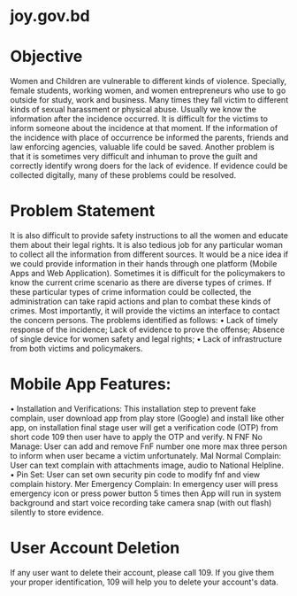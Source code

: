 <img sre="https://play-lh.googleusercontent.com/1Tk_F-wHHA3EFO8Zdtt3FnxPGTYIxh21RyEc8XFYVsr1b5VWNM4GvenMaf7ew0neolDm=w240-h480-rw"></img>

# joy.gov.bd

# Objective
Women and Children are vulnerable to different kinds of violence. Specially, female students, working women, and women entrepreneurs who use to go outside for study, work and business. Many times they fall victim to different kinds of sexual harassment or physical abuse. Usually we know the information after the incidence occurred. It is difficult for the victims to inform someone about the incidence at that moment. If the information of the incidence with place of occurrence be informed the parents, friends and law enforcing agencies, valuable life could be saved. Another problem is that it is sometimes very difficult and inhuman to prove the guilt and correctly identify wrong doers for the lack of evidence. If evidence could be collected digitally, many of these problems could be resolved.

# Problem Statement
It is also difficult to provide safety instructions to all the women and educate them about their legal rights. It is also tedious job for any particular woman to collect all the information from different sources. It would be a nice idea if we could provide information in their hands through one platform (Mobile Apps and Web Application).
Sometimes it is difficult for the policymakers to know the current crime scenario as there are diverse types of crimes. If these particular types of crime information could be collected, the administration can take rapid actions and plan to combat these kinds of crimes. Most importantly, it will provide the victims an interface to contact the concern persons. The problems identified as follows:
• Lack of timely response of the incidence;
Lack of evidence to prove the offense;
Absence of single device for women safety and legal rights;
• Lack of infrastructure from both victims and policymakers.

# Mobile App Features:
• Installation and Verifications: This installation step to prevent fake complain, user download app from play store (Google) and install like other app, on installation final stage user will get a verification code (OTP) from short code 109 then user have to apply the OTP and verify.
N FNF No Manage: User can add and remove FnF number one more max three person to inform when user became a victim unfortunately.
Mal Normal Complain: User can text complain with attachments image, audio to National Helpline.
• Pin Set: User can set own security pin code to modify fnf and view complain history.
Mer Emergency Complain: In emergency user will press emergency icon or press power button 5 times then App will run in system background and start voice recording take camera snap (with out flash) silently to store evidence.

# User Account Deletion
If any user want to delete their account, please call 109. If you give them your proper identification, 109 will help you to delete your account's data.
